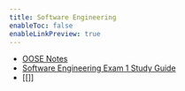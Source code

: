 ```yaml
---
title: Software Engineering
enableToc: false
enableLinkPreview: true
---
```


- [OOSE Notes](notes/Spring%202023/Software%20Engineering/OOSE%20Notes.md)
- [Software Engineering Exam 1 Study Guide](notes/Spring%202023/Software%20Engineering/Software%20Engineering%20Exam%201%20Study%20Guide.md)
- [[]]